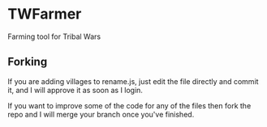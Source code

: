 TWFarmer
========

Farming tool for Tribal Wars


Forking
-------
If you are adding villages to rename.js, just edit the file directly and commit it, and I will approve it as soon as I login.

If you want to improve some of the code for any of the files then fork the repo and I will merge your branch once you've finished.
